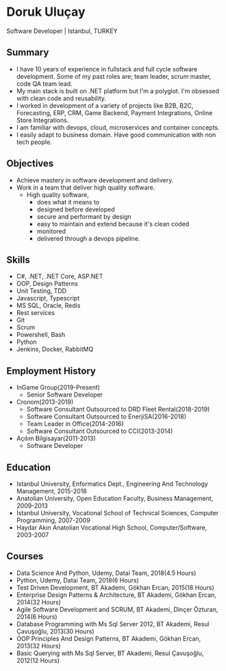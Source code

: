 # Doruk Uluçay
Software Developer | Istanbul, TURKEY


## Summary
* I have 10 years of experience in fullstack and full cycle software development. Some of my past roles are; team leader, scrum master, code QA team lead.
* My main stack is built on .NET platform but I'm a polyglot. I'm obsessed with clean code and reusability.
* I worked in development of a variety of projects like B2B, B2C, Forecasting, ERP, CRM, Game Backend, Payment Integrations, Online Store Integrations.
* I am familiar with devops, cloud, microservices and container concepts.
* I easily adapt to business domain. Have good communication with non tech people.


## Objectives
* Achieve mastery in software development and delivery.
* Work in a team that deliver high quality software.
    * High quality software,
        * does what it means to
        * designed before developed
        * secure and performant by design
        * easy to maintain and extend because it's clean coded
        * monitored
        * delivered through a devops pipeline.


## Skills
* C#, .NET, .NET Core, ASP.NET
* OOP, Design Patterns
* Unit Testing, TDD
* Javascript, Typescript
* MS SQL, Oracle, Redis
* Rest services
* Git
* Scrum
* Powershell, Bash
* Python
* Jenkins, Docker, RabbitMQ


## Employment History
* InGame Group(2019-Present)
    * Senior Software Developer
* Cronom(2013-2019)
    * Software Consultant Outsourced to DRD Fleet Rental(2018-2019)
    * Software Consultant Outsourced to EnerjiSA(2016-2018)
    * Team Leader in Office(2014-2016)
    * Software Consultant Outsourced to CCI(2013-2014)
* Açılım Bilgisayar(2011-2013)
    * Software Developer


## Education
* Istanbul University, Enformatics Dept., Engineering And Technology Management, 2015-2018
* Anatolian University, Open Education Faculty, Business Management, 2009-2013
* İstanbul University, Vocational School of Technical Sciences, Computer Programming, 2007-2009
* Haydar Akın Anatolian Vocational High School, Computer/Software, 2003-2007


## Courses
* Data Science And Python, Udemy, Datai Team, 2018(4.5 Hours)
* Python, Udemy, Datai Team, 2018(6 Hours)
* Test Driven Development, BT Akademi, Gökhan Ercan, 2015(18 Hours)
* Enterprise Design Patterns & Architecture, BT Akademi, Gökhan Ercan, 2014(32 Hours)
* Agile Software Development and SCRUM, BT Akademi, Dinçer Özturan, 2014(6 Hours)
* Database Programming with Ms Sql Server 2012, BT Akademi, Resul Çavuşoğlu, 2013(30 Hours)
* OOP Principles And Design Patterns, BT Akademi, Gökhan Ercan, 2013(32 Hours)
* Basic Querying with Ms Sql Server, BT Akademi, Resul Çavuşoğlu, 2012(12 Hours)
